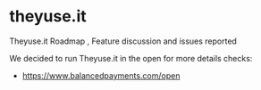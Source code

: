 theyuse.it
==========

Theyuse.it Roadmap , Feature discussion and issues reported

We decided to run Theyuse.it in the open for more details checks:

   - https://www.balancedpayments.com/open
